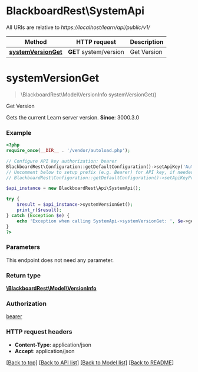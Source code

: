# BlackboardRest\SystemApi

All URIs are relative to *https://localhost/learn/api/public/v1/*

Method | HTTP request | Description
------------- | ------------- | -------------
[**systemVersionGet**](SystemApi.md#systemVersionGet) | **GET** system/version | Get Version


# **systemVersionGet**
> \BlackboardRest\Model\VersionInfo systemVersionGet()

Get Version

Gets the current Learn server version.  **Since**: 3000.3.0

### Example
```php
<?php
require_once(__DIR__ . '/vendor/autoload.php');

// Configure API key authorization: bearer
BlackboardRest\Configuration::getDefaultConfiguration()->setApiKey('Authorization', 'YOUR_API_KEY');
// Uncomment below to setup prefix (e.g. Bearer) for API key, if needed
// BlackboardRest\Configuration::getDefaultConfiguration()->setApiKeyPrefix('Authorization', 'Bearer');

$api_instance = new BlackboardRest\Api\SystemApi();

try {
    $result = $api_instance->systemVersionGet();
    print_r($result);
} catch (Exception $e) {
    echo 'Exception when calling SystemApi->systemVersionGet: ', $e->getMessage(), PHP_EOL;
}
?>
```

### Parameters
This endpoint does not need any parameter.

### Return type

[**\BlackboardRest\Model\VersionInfo**](../Model/VersionInfo.md)

### Authorization

[bearer](../../README.md#bearer)

### HTTP request headers

 - **Content-Type**: application/json
 - **Accept**: application/json

[[Back to top]](#) [[Back to API list]](../../README.md#documentation-for-api-endpoints) [[Back to Model list]](../../README.md#documentation-for-models) [[Back to README]](../../README.md)

